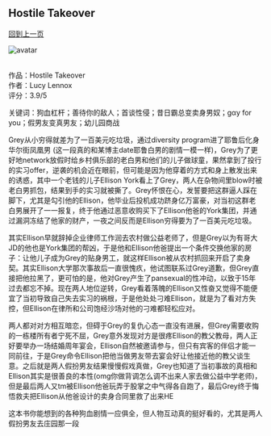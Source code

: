 ## Hostile Takeover
[回到上一页](https://boheme13.github.io/books/)  &nbsp;&nbsp;

![avatar](https://www.kaamranhafeez.com/wp-content/uploads/2021/09/NYR-Sep-20.jpg)
<br>
<br>

<!-- 
romance: True
-->

作品：Hostile Takeover<br>
作者：Lucy Lennox<br>
评分：3.9/5<br>

关键词：狗血杠杆；善待你的敌人；首谈性侵；昔日霸总变卖身男奴；gαy for you；假男友变真男友；幼儿园商战

Grey从小穷得就差为了一百美元吃垃圾，通过diversity program进了耶鲁后化身华尔街凤凰男 (这一段真的和某博主date耶鲁白男的剧情一模一样)，Grey为了更好地network放假时给乡村俱乐部的老白男和他们的儿子做球童，果然拿到了投行的实习offer，逆袭的机会近在眼前，但可能是因为他穿着的方式和身上散发出来的诱惑，其中一个老钱的儿子Ellison York看上了Grey，两人在杂物间里blow时被老白男抓包，结果到手的实习就被撕了。Grey怀恨在心，发誓要把这群逼人踩在脚下，尤其是勾引他的Ellison，他毕业后投机成功跻身亿万富豪，对当初这群老白男展开了一一报复，终于他通过恶意收购买下了Ellison他爸的York集团，并通过漏洞冻结了他家的财产，一夜之间反而是Ellison穷得要为了一百美元吃垃圾。

其实Ellison早就辞掉企业律师工作润去农村做公益老师了，但是Grey以为有哥大JD的他也是York集团的帮凶，于是他和Ellison他爸提出一个条件交换他家的房子：让他儿子成为Grey的贴身男工，就这样Ellison被从农村抓回来开启了卖身契。其实Ellison大学那次事故后一直很愧疚，他试图联系过Grey道歉，但Grey直接把他拉黑了，更可怕的是，他对Grey产生了pansexual的性冲动，以致于15年过去都忘不掉。现在两人地位逆转，Grey看着落魄的Ellison又性奋又觉得不能便宜了当初导致自己失去实习的祸根，于是他处处刁难Ellison，就是为了看对方失控，但Ellison在律所和公司饱经沙场对他的刁难都轻松应对。

两人都对对方相互暗恋，但碍于Grey的复仇心态一直没有进展，但Grey需要收购的一栋楼所有者宁死不屈，Grey意外发现对方是很疼Ellison的教父教母，两人正好要举办一场结婚周年宴会，Ellison自然被邀请参与，但只有宾客的伴侣才能一同前往，于是Grey命令Ellison把他当做男友带去宴会好让他接近他的教父谈生意。之后就是两人假扮男友结果慢慢假戏真做，Grey也知道了当初事故的真相和Ellison其实是很善良的本性(omg你做背调怎么调不出来人家去做公益中学老师)，但是最后两人又tm被Ellison他爸玩弄于股掌之中气得各自跑了，最后Grey终于悔悟救夫把Ellison从他爸设计的卖身合同里救了出来HE

这本书你能想到的各种狗血剧情一应俱全，但人物互动真的挺好看的，尤其是两人假扮男友去庄园那一段